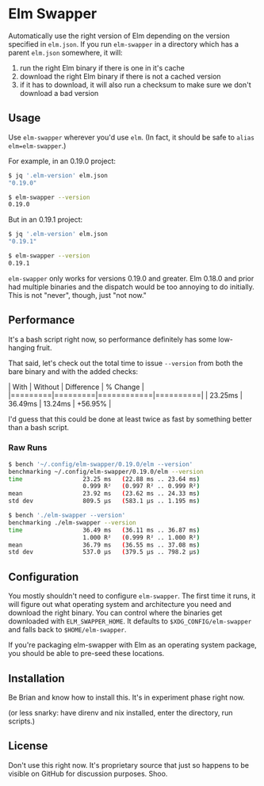 # Elm Swapper

Automatically use the right version of Elm depending on the version specified in `elm.json`.
If you run `elm-swapper` in a directory which has a parent `elm.json` somewhere, it will:

1. run the right Elm binary if there is one in it's cache
2. download the right Elm binary if there is not a cached version
3. if it has to download, it will also run a checksum to make sure we don't download a bad version

## Usage

Use `elm-swapper` wherever you'd use `elm`. (In fact, it should be safe to `alias elm=elm-swapper`.)

For example, in an 0.19.0 project:

```sh
$ jq '.elm-version' elm.json
"0.19.0"

$ elm-swapper --version
0.19.0
```

But in an 0.19.1 project:

```sh
$ jq '.elm-version' elm.json
"0.19.1"

$ elm-swapper --version
0.19.1
```

`elm-swapper` only works for versions 0.19.0 and greater.
Elm 0.18.0 and prior had multiple binaries and the dispatch would be too annoying to do initially.
This is not "never", though, just "not now."

## Performance

It's a bash script right now, so performance definitely has some low-hanging fruit.

That said, let's check out the total time to issue `--version` from both the bare binary and with the added checks:

| With    | Without | Difference | % Change |
|=========|=========|============|==========|
| 23.25ms | 36.49ms | 13.24ms    | +56.95%  |

I'd guess that this could be done at least twice as fast by something better than a bash script.

### Raw Runs

```sh
$ bench '~/.config/elm-swapper/0.19.0/elm --version'
benchmarking ~/.config/elm-swapper/0.19.0/elm --version
time                 23.25 ms   (22.88 ms .. 23.64 ms)
                     0.999 R²   (0.997 R² .. 0.999 R²)
mean                 23.92 ms   (23.62 ms .. 24.33 ms)
std dev              809.5 μs   (583.1 μs .. 1.195 ms)

$ bench './elm-swapper --version'
benchmarking ./elm-swapper --version
time                 36.49 ms   (36.11 ms .. 36.87 ms)
                     1.000 R²   (0.999 R² .. 1.000 R²)
mean                 36.79 ms   (36.55 ms .. 37.08 ms)
std dev              537.0 μs   (379.5 μs .. 798.2 μs)
```

## Configuration

You mostly shouldn't need to configure `elm-swapper`.
The first time it runs, it will figure out what operating system and architecture you need and download the right binary.
You can control where the binaries get downloaded with `ELM_SWAPPER_HOME`.
It defaults to `$XDG_CONFIG/elm-swapper` and falls back to `$HOME/elm-swapper`.

If you're packaging elm-swapper with Elm as an operating system package, you should be able to pre-seed these locations.

## Installation

Be Brian and know how to install this. It's in experiment phase right now.

(or less snarky: have direnv and nix installed, enter the directory, run scripts.)

## License

Don't use this right now.
It's proprietary source that just so happens to be visible on GitHub for discussion purposes.
Shoo.
